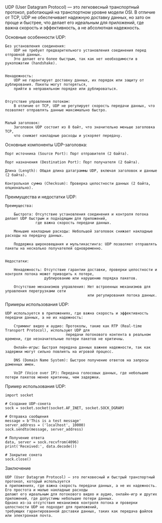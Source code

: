 

UDP (User Datagram Protocol) — это легковесный транспортный протокол, работающий на транспортном уровне модели OSI. 
В отличие от TCP, UDP не обеспечивает надежную доставку данных, но зато он проще и быстрее, 
что делает его идеальным для приложений, где важна скорость и эффективность, а не абсолютная надежность.


Основные особенности UDP:

    Без установления соединения:
        UDP не требует предварительного установления соединения перед отправкой данных. 
        Это делает его более быстрым, так как нет необходимости в рукопожатии (handshake).


    Ненадежность:
        UDP не гарантирует доставку данных, их порядок или защиту от дублирования. Пакеты могут потеряться, 
        прийти в неправильном порядке или дублироваться.


    Отсутствие управления потоком:
        В отличие от TCP, UDP не регулирует скорость передачи данных, что позволяет отправлять данные максимально быстро.


    Малый заголовок:
        Заголовок UDP состоит из 8 байт, что значительно меньше заголовка TCP, 
        что снижает накладные расходы и ускоряет передачу.


Основные компоненты UDP-заголовка:

    Порт источника (Source Port): Порт отправителя (2 байта).

    Порт назначения (Destination Port): Порт получателя (2 байта).

    Длина (Length): Общая длина датаграммы UDP, включая заголовок и данные (2 байта).

    Контрольная сумма (Checksum): Проверка целостности данных (2 байта, опционально).


Преимущества и недостатки UDP:

    Преимущества:

        Быстрота: Отсутствие установления соединения и контроля потока делает UDP быстрым и подходящим для приложений, 
                  где важна скорость передачи данных.
        
        Меньшие накладные расходы: Небольшой заголовок снижает накладные расходы на передачу данных.

        Поддержка широковещания и мультикастинга: UDP позволяет отправлять пакеты на несколько получателей одновременно.

    
    Недостатки:
    
        Ненадежность: Отсутствие гарантии доставки, проверки целостности и контроля потока может приводить к потере, 
                      дублированию или нарушению порядка пакетов.

        Отсутствие механизмов управления: Нет встроенных механизмов для управления перегрузками сети 
                                          или регулирования потока данных.


Примеры использования UDP:

    UDP используется в приложениях, где важна скорость и эффективность передачи данных, а не их надежность:
    
        Стриминг видео и аудио: Протоколы, такие как RTP (Real-time Transport Protocol), используют UDP для 
                                передачи потокового контента в реальном времени, где незначительные потери пакетов не критичны.

        Онлайн-игры: Быстрая передача данных важнее надежности, так как задержки могут сильно повлиять на игровой процесс.

        DNS (Domain Name System): Быстрое получение ответов на запросы доменных имен.

        VoIP (Voice over IP): Передача голосовых данных, где небольшие потери пакетов менее критичны, чем задержки.
    

Пример использования UDP:
    
    import socket
    
    # Создание UDP-сокета
    sock = socket.socket(socket.AF_INET, socket.SOCK_DGRAM)
    
    # Отправка сообщения
    message = b'This is a test message'
    server_address = ('localhost', 10000)
    sock.sendto(message, server_address)
    
    # Получение ответа
    data, server = sock.recvfrom(4096)
    print('Received:', data.decode())
    
    # Закрытие сокета
    sock.close()



Заключение

    UDP (User Datagram Protocol) — это легковесный и быстрый транспортный протокол, который используется 
    в приложениях, где важна скорость передачи данных, а не их надежность. Его простота и малые накладные расходы 
    делают его идеальным для потокового видео и аудио, онлайн-игр и других приложений, где допустимы небольшие потери данных. 
    Однако из-за отсутствия механизмов контроля потока и проверки целостности UDP не подходит для приложений, 
    требующих гарантированной доставки данных, таких как передача файлов или электронная почта.
